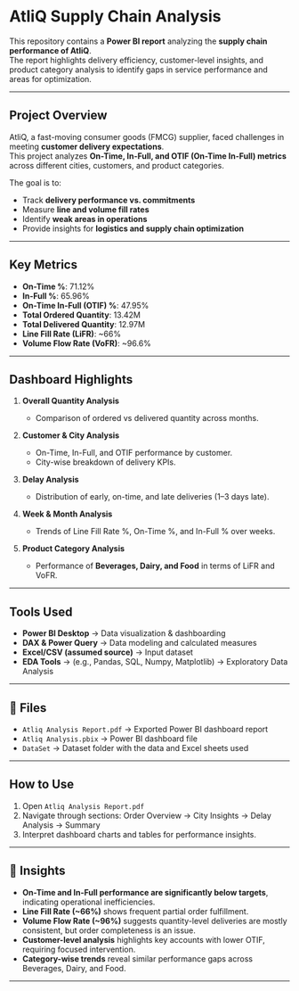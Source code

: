 # AtliQ Supply Chain Analysis

This repository contains a **Power BI report** analyzing the **supply chain performance of AtliQ**.  
The report highlights delivery efficiency, customer-level insights, and product category analysis to identify gaps in service performance and areas for optimization.

---

## Project Overview
AtliQ, a fast-moving consumer goods (FMCG) supplier, faced challenges in meeting **customer delivery expectations**.  
This project analyzes **On-Time, In-Full, and OTIF (On-Time In-Full) metrics** across different cities, customers, and product categories.  

The goal is to:
- Track **delivery performance vs. commitments**
- Measure **line and volume fill rates**
- Identify **weak areas in operations**
- Provide insights for **logistics and supply chain optimization**

---

## Key Metrics
- **On-Time %**: 71.12%  
- **In-Full %**: 65.96%  
- **On-Time In-Full (OTIF) %**: 47.95%  
- **Total Ordered Quantity**: 13.42M  
- **Total Delivered Quantity**: 12.97M  
- **Line Fill Rate (LiFR)**: ~66%  
- **Volume Flow Rate (VoFR)**: ~96.6%  

---

## Dashboard Highlights
1. **Overall Quantity Analysis**  
   - Comparison of ordered vs delivered quantity across months.  

2. **Customer & City Analysis**  
   - On-Time, In-Full, and OTIF performance by customer.  
   - City-wise breakdown of delivery KPIs.  

3. **Delay Analysis**  
   - Distribution of early, on-time, and late deliveries (1–3 days late).  

4. **Week & Month Analysis**  
   - Trends of Line Fill Rate %, On-Time %, and In-Full % over weeks.  

5. **Product Category Analysis**  
   - Performance of **Beverages, Dairy, and Food** in terms of LiFR and VoFR.  

---

## Tools Used
- **Power BI Desktop** → Data visualization & dashboarding  
- **DAX & Power Query** → Data modeling and calculated measures  
- **Excel/CSV (assumed source)** → Input dataset
- **EDA Tools** → (e.g., Pandas, SQL, Numpy, Matplotlib) → Exploratory Data Analysis

---

## 📂 Files
- `Atliq Analysis Report.pdf` → Exported Power BI dashboard report
- `Atliq Analysis.pbix` → Power BI dashboard file
- `DataSet` → Dataset folder with the data and Excel sheets used

---

## How to Use
1. Open `Atliq Analysis Report.pdf`
2. Navigate through sections: Order Overview → City Insights → Delay Analysis → Summary
3. Interpret dashboard charts and tables for performance insights.

---

## 📌 Insights
- **On-Time and In-Full performance are significantly below targets**, indicating operational inefficiencies.  
- **Line Fill Rate (~66%)** shows frequent partial order fulfillment.  
- **Volume Flow Rate (~96%)** suggests quantity-level deliveries are mostly consistent, but order completeness is an issue.  
- **Customer-level analysis** highlights key accounts with lower OTIF, requiring focused intervention.  
- **Category-wise trends** reveal similar performance gaps across Beverages, Dairy, and Food.  

--- 


